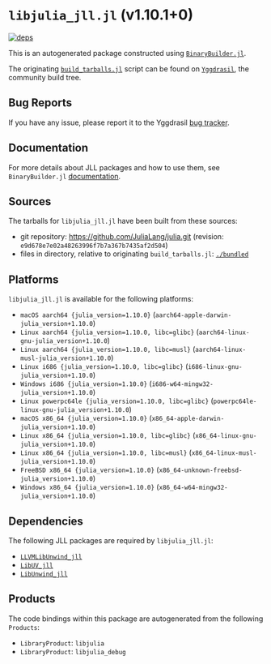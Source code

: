 # `libjulia_jll.jl` (v1.10.1+0)

[![deps](https://juliahub.com/docs/libjulia_jll/deps.svg)](https://juliahub.com/ui/Packages/libjulia_jll/3Ny86?page=2)

This is an autogenerated package constructed using [`BinaryBuilder.jl`](https://github.com/JuliaPackaging/BinaryBuilder.jl).

The originating [`build_tarballs.jl`](https://github.com/JuliaPackaging/Yggdrasil/blob/05ea267d5fb87d8f21f3c95cdda5bb2d86ac030f/L/libjulia/build_tarballs.jl) script can be found on [`Yggdrasil`](https://github.com/JuliaPackaging/Yggdrasil/), the community build tree.

## Bug Reports

If you have any issue, please report it to the Yggdrasil [bug tracker](https://github.com/JuliaPackaging/Yggdrasil/issues).

## Documentation

For more details about JLL packages and how to use them, see `BinaryBuilder.jl` [documentation](https://docs.binarybuilder.org/stable/jll/).

## Sources

The tarballs for `libjulia_jll.jl` have been built from these sources:

* git repository: https://github.com/JuliaLang/julia.git (revision: `e9d678e7e02a48263996f7b7a367b7435af2d504`)
* files in directory, relative to originating `build_tarballs.jl`: [`./bundled`](https://github.com/JuliaPackaging/Yggdrasil/tree/05ea267d5fb87d8f21f3c95cdda5bb2d86ac030f/L/libjulia/bundled)

## Platforms

`libjulia_jll.jl` is available for the following platforms:

* `macOS aarch64 {julia_version=1.10.0}` (`aarch64-apple-darwin-julia_version+1.10.0`)
* `Linux aarch64 {julia_version=1.10.0, libc=glibc}` (`aarch64-linux-gnu-julia_version+1.10.0`)
* `Linux aarch64 {julia_version=1.10.0, libc=musl}` (`aarch64-linux-musl-julia_version+1.10.0`)
* `Linux i686 {julia_version=1.10.0, libc=glibc}` (`i686-linux-gnu-julia_version+1.10.0`)
* `Windows i686 {julia_version=1.10.0}` (`i686-w64-mingw32-julia_version+1.10.0`)
* `Linux powerpc64le {julia_version=1.10.0, libc=glibc}` (`powerpc64le-linux-gnu-julia_version+1.10.0`)
* `macOS x86_64 {julia_version=1.10.0}` (`x86_64-apple-darwin-julia_version+1.10.0`)
* `Linux x86_64 {julia_version=1.10.0, libc=glibc}` (`x86_64-linux-gnu-julia_version+1.10.0`)
* `Linux x86_64 {julia_version=1.10.0, libc=musl}` (`x86_64-linux-musl-julia_version+1.10.0`)
* `FreeBSD x86_64 {julia_version=1.10.0}` (`x86_64-unknown-freebsd-julia_version+1.10.0`)
* `Windows x86_64 {julia_version=1.10.0}` (`x86_64-w64-mingw32-julia_version+1.10.0`)

## Dependencies

The following JLL packages are required by `libjulia_jll.jl`:

* [`LLVMLibUnwind_jll`](https://github.com/JuliaBinaryWrappers/LLVMLibUnwind_jll.jl)
* [`LibUV_jll`](https://github.com/JuliaBinaryWrappers/LibUV_jll.jl)
* [`LibUnwind_jll`](https://github.com/JuliaBinaryWrappers/LibUnwind_jll.jl)

## Products

The code bindings within this package are autogenerated from the following `Products`:

* `LibraryProduct`: `libjulia`
* `LibraryProduct`: `libjulia_debug`
